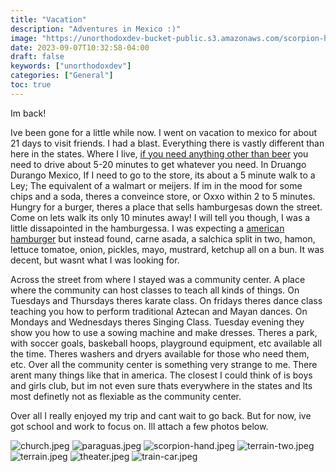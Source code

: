 ```yaml
---
title: "Vacation"
description: "Adventures in Mexico :)"
image: "https://unorthodoxdev-bucket-public.s3.amazonaws.com/scorpion-hand.jpeg"
date: 2023-09-07T10:32:58-04:00
draft: false
keywords: ["unorthodoxdev"]
categories: ["General"]
toc: true
---
```


Im back!

Ive been gone for a little while now. I went on vacation to mexico for about 21 days to visit friends. I had a blast. Everything there is vastly different than here in the states. Where I live, [if you need anything other than beer](https://www.sciencedirect.com/science/article/pii/S0277953600000046) you need to drive about 5-20 minutes to get whatever you need. In Druango Durango Mexico, If I need to go to the store, its about a 5 minute walk to a Ley; The equivalent of a walmart or meijers. If im in the mood for some chips and a soda, theres a conveince store, or Oxxo within 2 to 5 minutes. Hungry for a burger, theres a place that sells hamburgesas down the street. Come on lets walk its only 10 minutes away! I will tell you though, I was a little dissapointed in the hamburgessa. I was expecting a [american hamburger](https://www.youtube.com/watch?v=MULhB5_COAU) but instead found, carne asada, a salchica split in two, hamon, lettuce tomatoe, onion, pickles, mayo, mustrard, ketchup all on a bun. It was decent, but wasnt what I was looking for.

Across the street from where I stayed was a community center. A place where the community can host classes to teach all kinds of things. On Tuesdays and Thursdays theres karate class. On fridays theres dance class teaching you how to perform traditional Aztecan and Mayan dances. On Mondays and Wednesdays theres Singing Class. Tuesday evening they show you how to use a sowing machine and make dresses. Theres a park, with soccer goals, baskeball hoops, playground equipment, etc available all the time. Theres washers and dryers available for those who need them, etc. Over all the community center is something very strange to me. There arent many things like that in america. The closest I could think of is boys and girls club, but im not even sure thats everywhere in the states and Its most definetly not as flexiable as the community center.

Over all I really enjoyed my trip and cant wait to go back. But for now, ive got school and work to focus on. Ill attach a few photos below.

![church.jpeg](https://unorthodoxdev-bucket-public.s3.amazonaws.com/church.jpeg)
![paraguas.jpeg](https://unorthodoxdev-bucket-public.s3.amazonaws.com/paraguas.jpeg)
![scorpion-hand.jpeg](https://unorthodoxdev-bucket-public.s3.amazonaws.com/scorpion-hand.jpeg)
![terrain-two.jpeg](https://unorthodoxdev-bucket-public.s3.amazonaws.com/terrain-two.jpeg)
![terrain.jpeg](https://unorthodoxdev-bucket-public.s3.amazonaws.com/terrain.jpeg)
![theater.jpeg](https://unorthodoxdev-bucket-public.s3.amazonaws.com/theater.jpeg)
![train-car.jpeg](https://unorthodoxdev-bucket-public.s3.amazonaws.com/train-car.jpeg)

